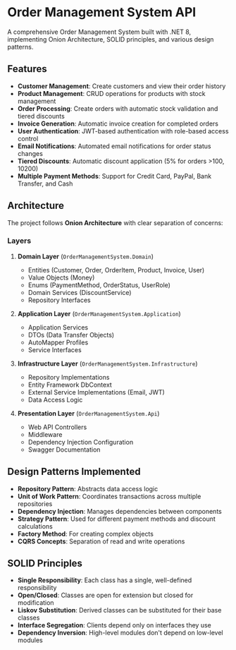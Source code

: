 # Order Management System API

A comprehensive Order Management System built with .NET 8, implementing Onion Architecture, SOLID principles, and various design patterns.

## Features

- **Customer Management**: Create customers and view their order history
- **Product Management**: CRUD operations for products with stock management
- **Order Processing**: Create orders with automatic stock validation and tiered discounts
- **Invoice Generation**: Automatic invoice creation for completed orders
- **User Authentication**: JWT-based authentication with role-based access control
- **Email Notifications**: Automated email notifications for order status changes
- **Tiered Discounts**: Automatic discount application (5% for orders >$100, 10% for orders >$200)
- **Multiple Payment Methods**: Support for Credit Card, PayPal, Bank Transfer, and Cash

## Architecture

The project follows **Onion Architecture** with clear separation of concerns:

### Layers

1. **Domain Layer** (`OrderManagementSystem.Domain`)
   - Entities (Customer, Order, OrderItem, Product, Invoice, User)
   - Value Objects (Money)
   - Enums (PaymentMethod, OrderStatus, UserRole)
   - Domain Services (DiscountService)
   - Repository Interfaces

2. **Application Layer** (`OrderManagementSystem.Application`)
   - Application Services
   - DTOs (Data Transfer Objects)
   - AutoMapper Profiles
   - Service Interfaces

3. **Infrastructure Layer** (`OrderManagementSystem.Infrastructure`)
   - Repository Implementations
   - Entity Framework DbContext
   - External Service Implementations (Email, JWT)
   - Data Access Logic

4. **Presentation Layer** (`OrderManagementSystem.Api`)
   - Web API Controllers
   - Middleware
   - Dependency Injection Configuration
   - Swagger Documentation

## Design Patterns Implemented

- **Repository Pattern**: Abstracts data access logic
- **Unit of Work Pattern**: Coordinates transactions across multiple repositories
- **Dependency Injection**: Manages dependencies between components
- **Strategy Pattern**: Used for different payment methods and discount calculations
- **Factory Method**: For creating complex objects
- **CQRS Concepts**: Separation of read and write operations

## SOLID Principles

- **Single Responsibility**: Each class has a single, well-defined responsibility
- **Open/Closed**: Classes are open for extension but closed for modification
- **Liskov Substitution**: Derived classes can be substituted for their base classes
- **Interface Segregation**: Clients depend only on interfaces they use
- **Dependency Inversion**: High-level modules don't depend on low-level modules
